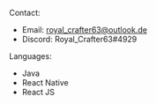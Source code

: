 Contact: 
- Email: royal_crafter63@outlook.de
- Discord: Royal_Crafter63#4929

Languages: 
- Java
- React Native
- React JS
